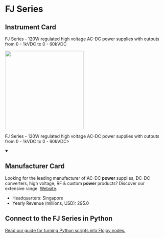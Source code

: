 
# FJ Series

## Instrument Card

<div className="flex">

<div>

FJ Series - 120W regulated high voltage AC-DC power supplies with outputs from 0 - 1kVDC to 0 - 60kVDC

</div>

<img width="256" src="https://v5.airtableusercontent.com/v1/19/19/1691539200000/mDAemomJhUR6v1YGDC8NGw/iYZwuDeQKcAy6JbT_yrKjIvU8VfScoTMxQVFlZCczqt_ydfxq_FRTWspkvUwtiYV4ngG_MZRiK3NJokBvUpHyO6SnXo0vozxUl457fmo3tw/8Osv_EFFf45reEnrxxDkAERt1xyQNaygky4fWX4VMds"/>

</div>

FJ Series - 120W regulated high voltage AC-DC power supplies with outputs from 0 - 1kVDC to 0 - 60kVDC>

<details open>
<summary><h2>Manufacturer Card</h2></summary>

Looking for the leading manufacturer of AC-DC **power** supplies, DC-DC converters, high voltage, RF & custom **power** products? Discover our extensive range. <a href="https://www.xppower.com">Website</a>.

<ul>
  <li>Headquarters: Singapore</li>
  <li>Yearly Revenue (millions, USD): 295.0</li>
</ul>
</details>

## Connect to the FJ Series in Python

[Read our guide for turning Python scripts into Flojoy nodes.](https://docs.flojoy.ai/custom-nodes/creating-custom-node/)


